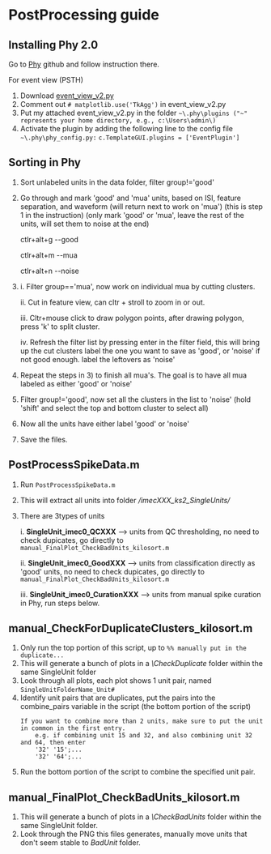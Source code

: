 # PostProcessing guide
## Installing Phy 2.0
Go to [Phy](https://github.com/cortex-lab/phy) github and follow instruction there.

For event view (PSTH)
1. Download [event_view_v2.py](https://drive.google.com/file/d/1jYQ9hkdbXR8WYVOlP2Ft0zm_a6MTDaAU)
2. Comment out `# matplotlib.use('TkAgg')` in event_view_v2.py
3. Put my attached event_view_v2.py in the folder `~\.phy\plugins ("~" represents your home directory, e.g., c:\Users\admin\)`
4. Activate the plugin by adding the following line to the config file `~\.phy\phy_config.py:` `c.TemplateGUI.plugins = ['EventPlugin']`



## Sorting in Phy
1) Sort unlabeled units in the data folder, filter   group!='good'
2) Go through and mark 'good' and 'mua' units, based on ISI, feature separation, and waveform (will return next to work on 'mua') (this is step 1 in the instruction) (only mark 'good' or 'mua', leave the rest of the units, will set them to noise at the end)

	ctlr+alt+g --good

	ctlr+alt+m --mua

	ctlr+alt+n --noise
3) i. Filter group=='mua', now work on individual mua by cutting clusters. 

    ii. Cut in feature view, can cltr + stroll to zoom in or out.

	iii. Cltr+mouse click to draw polygon points, after drawing polygon, press 'k' to split cluster.

	iv. Refresh the filter list by pressing enter in the filter field, this will bring up the cut clusters
	label the one you want to save as 'good', or 'noise' if not good enough. label the leftovers as 'noise'
4) Repeat the steps in 3) to finish all mua's. The goal is to have all mua labeled as either 'good' or 'noise'
5) Filter group!='good', now set all the clusters in the list to 'noise'
	(hold 'shift' and select the top and bottom cluster to select all)
6) Now all the units have either label 'good' or 'noise'
7) Save the files.

## PostProcessSpikeData.m
1) Run `PostProcessSpikeData.m`
2) This will extract all units into folder */imecXXX_ks2_SingleUnits/*
3) There are 3types of units

   i. **SingleUnit_imec0_QCXXX** --> units from QC thresholding, no need to check dupicates, go directly to `manual_FinalPlot_CheckBadUnits_kilosort.m`
	
   ii. **SingleUnit_imec0_GoodXXX**	--> units from classification directly as 'good' units, no need to check dupicates, go directly to `manual_FinalPlot_CheckBadUnits_kilosort.m`

   iii. **SingleUnit_imec0_CurationXXX** --> units from manual spike curation in Phy, run steps below.

## manual_CheckForDuplicateClusters_kilosort.m
1) Only run the top portion of this script, up to `%% manually put in the duplicate...`
2) This will generate a bunch of plots in a *\CheckDuplicate* folder within the same SingleUnit folder
3) Look through all plots, each plot shows 1 unit pair, named `SingleUnitFolderName_Unit#`
4) Identify unit pairs that are duplicates, put the pairs into the combine_pairs variable in the script 
	(the bottom portion of the script)
	```matlabb
    If you want to combine more than 2 units, make sure to put the unit in common in the first entry.
		e.g. if combining unit 15 and 32, and also combining unit 32 and 64, then enter
		'32' '15';...
		'32' '64';...
    ```
5) Run the bottom portion of the script to combine the specified unit pair.

## manual_FinalPlot_CheckBadUnits_kilosort.m
1) This will generate a bunch of plots in a *\CheckBadUnits* folder within the same SingleUnit folder.
2) Look through the PNG this files generates, manually move units that don't seem stable to *BadUnit* folder.
